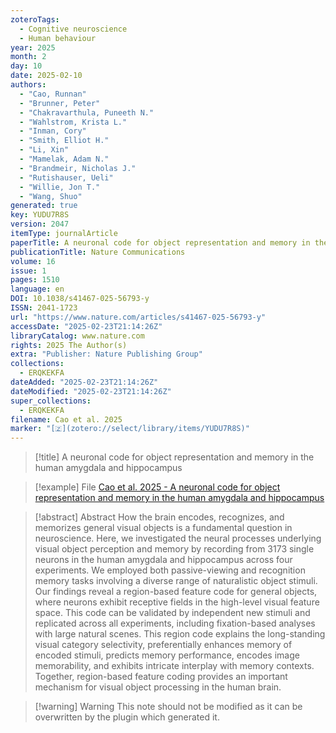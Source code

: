 ```yaml
---
zoteroTags:
  - Cognitive neuroscience
  - Human behaviour
year: 2025
month: 2
day: 10
date: 2025-02-10
authors:
  - "Cao, Runnan"
  - "Brunner, Peter"
  - "Chakravarthula, Puneeth N."
  - "Wahlstrom, Krista L."
  - "Inman, Cory"
  - "Smith, Elliot H."
  - "Li, Xin"
  - "Mamelak, Adam N."
  - "Brandmeir, Nicholas J."
  - "Rutishauser, Ueli"
  - "Willie, Jon T."
  - "Wang, Shuo"
generated: true
key: YUDU7R8S
version: 2047
itemType: journalArticle
paperTitle: A neuronal code for object representation and memory in the human amygdala and hippocampus
publicationTitle: Nature Communications
volume: 16
issue: 1
pages: 1510
language: en
DOI: 10.1038/s41467-025-56793-y
ISSN: 2041-1723
url: "https://www.nature.com/articles/s41467-025-56793-y"
accessDate: "2025-02-23T21:14:26Z"
libraryCatalog: www.nature.com
rights: 2025 The Author(s)
extra: "Publisher: Nature Publishing Group"
collections:
  - ERQKEKFA
dateAdded: "2025-02-23T21:14:26Z"
dateModified: "2025-02-23T21:14:26Z"
super_collections:
  - ERQKEKFA
filename: Cao et al. 2025
marker: "[🇿](zotero://select/library/items/YUDU7R8S)"
---
```


> [!title] A neuronal code for object representation and memory in the human amygdala and hippocampus

> [!example] File
> [Cao et al. 2025 - A neuronal code for object representation and memory in the human amygdala and hippocampus](/Papers/PDFs/Cao%20et%20al.%202025%20-%20A%20neuronal%20code%20for%20object%20representation%20and%20memory%20in%20the%20human%20amygdala%20and%20hippocampus.pdf)

> [!abstract] Abstract
> How the brain encodes, recognizes, and memorizes general visual objects is a fundamental question in neuroscience. Here, we investigated the neural processes underlying visual object perception and memory by recording from 3173 single neurons in the human amygdala and hippocampus across four experiments. We employed both passive-viewing and recognition memory tasks involving a diverse range of naturalistic object stimuli. Our findings reveal a region-based feature code for general objects, where neurons exhibit receptive fields in the high-level visual feature space. This code can be validated by independent new stimuli and replicated across all experiments, including fixation-based analyses with large natural scenes. This region code explains the long-standing visual category selectivity, preferentially enhances memory of encoded stimuli, predicts memory performance, encodes image memorability, and exhibits intricate interplay with memory contexts. Together, region-based feature coding provides an important mechanism for visual object processing in the human brain.

>[!warning] Warning
> This note should not be modified as it can be overwritten by the plugin which generated it.

